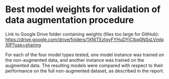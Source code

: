 # Best model weights for validation of data augmentation procedure

Link to Google Drive folder containing weights (files too large for GitHub): https://drive.google.com/drive/folders/1XNITEztqyFYHuDYjCjbq0NSsLVmlqXIP?usp=sharing

For each of the four model types tested, one model instance was trained on the non-augmented data, and another instance was trained on the augmented data. The resulting models were compared with respect to their performance on the full non-augmented dataset, as described in the report.

